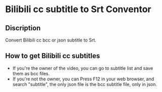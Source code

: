 # Bilibili cc subtitle to Srt Conventor
## Discription
Convert Bilibili cc bcc or json subtitle to Srt.

## How to get Bilibili cc subtitles
* If you're the owner of the video, you can go to subtitle list and save them as bcc files.
* If you're not the owner, you can Press F12 in your web browser, and search "subtitle", the only json file is the bcc subtitle file, only in json.
